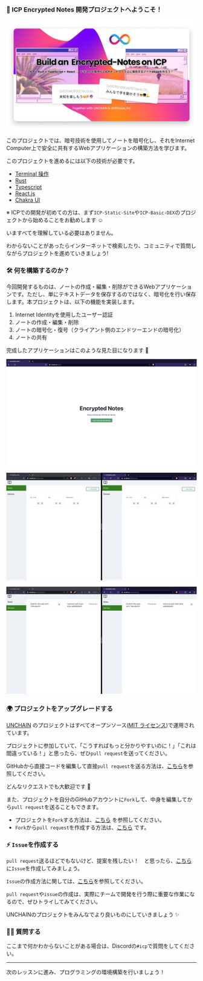 ### 👋 ICP Encrypted Notes 開発プロジェクトへようこそ！

![](./../../img/section-0/learn-banner.png)

このプロジェクトでは、暗号技術を使用してノートを暗号化し、それをInternet Computer上で安全に共有するWebアプリケーションの構築方法を学びます。

このプロジェクトを進めるには以下の技術が必要です。

- [Terminal 操作](https://qiita.com/ryouzi/items/f9dee1540a04a0bfb9a3)
- [Rust](https://www.rust-lang.org/ja/)
- [Typescript](https://typescriptbook.jp/overview/features)
- [React.js](https://ja.react.dev/)
- [Chakra UI](https://chakra-ui.com/)

※ ICPでの開発が初めての方は、まず`ICP-Static-Site`や`ICP-Basic-DEX`のプロジェクトから始めることをお勧めします ☺️

いますべてを理解している必要はありません。

わからないことがあったらインターネットで検索したり、コミュニティで質問しながらプロジェクトを進めていきましょう!

### 🛠 何を構築するのか？

今回開発するものは、ノートの作成・編集・削除ができるWebアプリケーションです。ただし、単にテキストデータを保存するのではなく、暗号化を行い保存します。本プロジェクトは、以下の機能を実装します。

1. Internet Identityを使用したユーザー認証
2. ノートの作成・編集・削除
3. ノートの暗号化・復号（クライアント側のエンドツーエンドの暗号化）
4. ノートの共有

完成したアプリケーションはこのような見た目になります 💪

![](./../../img/section-0/0_1_1.png)

![](./../../img/section-0/0_1_2.png)

![](./../../img/section-0/0_1_3.png)

### 🌍 プロジェクトをアップグレードする

[UNCHAIN](https://unchain.tech/) のプロジェクトはすべてオープンソース([MIT ライセンス](https://wisdommingle.com/mit-license/))で運用されています。

プロジェクトに参加していて、「こうすればもっと分かりやすいのに！」「これは間違っている！」と思ったら、ぜひ`pull request`を送ってください。

GitHubから直接コードを編集して直接`pull request`を送る方法は、[こちら](https://docs.github.com/ja/repositories/working-with-files/managing-files/editing-files#editing-files-in-another-users-repository)を参照してください。

どんなリクエストでも大歓迎です 🎉

また、プロジェクトを自分のGitHubアカウントに`Fork`して、中身を編集してから`pull request`を送ることもできます。

- プロジェクトを`Fork`する方法は、[こちら](https://docs.github.com/ja/get-started/quickstart/fork-a-repo) を参照してください。
- `Fork`から`pull request`を作成する方法は、[こちら](https://docs.github.com/ja/pull-requests/collaborating-with-pull-requests/proposing-changes-to-your-work-with-pull-requests/creating-a-pull-request-from-a-fork) です。

### ⚡️ `Issue`を作成する

`pull request`送るほどでもないけど、提案を残したい！　と思ったら、[こちら](https://github.com/unchain-tech/UNCHAIN-projects/issues) に`Issue`を作成してみましょう。

`Issue`の作成方法に関しては、[こちら](https://docs.github.com/ja/issues/tracking-your-work-with-issues/creating-an-issue)を参照してください。

`pull request`や`issue`の作成は、実際にチームで開発を行う際に重要な作業になるので、ぜひトライしてみてください。

UNCHAINのプロジェクトをみんなでより良いものにしていきましょう ✨

### 🙋‍♂️ 質問する

ここまで何かわからないことがある場合は、Discordの`#icp`で質問をしてください。

---

次のレッスンに進み、プログラミングの環境構築を行いましょう！